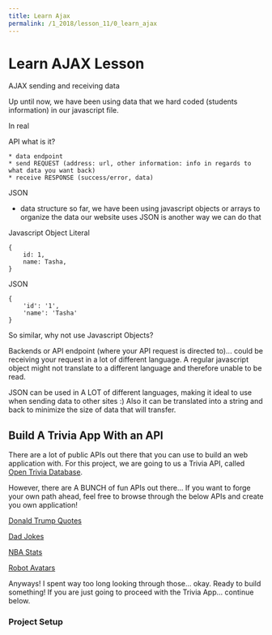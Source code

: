 ```yaml
---
title: Learn Ajax
permalink: /1_2018/lesson_11/0_learn_ajax
---
```


# Learn AJAX Lesson

AJAX sending and receiving data

Up until now, we have been using data that we hard coded (students information) in our javascript file.

In real

API what is it?

    * data endpoint
    * send REQUEST (address: url, other information: info in regards to what data you want back)
    * receive RESPONSE (success/error, data)


JSON

* data structure
    so far, we have been using javascript objects or arrays to organize the data our website uses
    JSON is another way we can do that

Javascript Object Literal
```
{
    id: 1,
    name: Tasha,
}
```

JSON
```
{
    'id': '1',
    'name': 'Tasha'
}
```

So similar, why not use Javascript Objects?

Backends or API endpoint (where your API request is directed to)... could be receiving your request in a lot of different language. A regular javascript object might not translate to a different language and therefore unable to be read.

JSON can be used in A LOT of different languages, making it ideal to use when sending data to other sites :) Also it can be translated into a string and back to minimize the size of data that will transfer.


## Build A Trivia App With an API

There are a lot of public APIs out there that you can use to build an web application with. For this project, we are going to us a Trivia API, called [Open Trivia Database](https://opentdb.com/api_config.php).

However, there are A BUNCH of fun APIs out there... If you want to forge your own path ahead, feel free to browse through the below APIs and create you own application!

[Donald Trump Quotes](https://docs.tronalddump.io/)

[Dad Jokes](https://icanhazdadjoke.com/api)

[NBA Stats](https://any-api.com/nba_com/nba_com/docs/_teamgamelog/GET)

[Robot Avatars](https://robohash.org/)


Anyways! I spent way too long looking through those... okay. Ready to build something! If you are just going to proceed with the Trivia App... continue below.

### Project Setup
